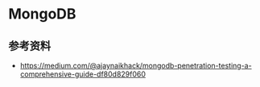# MongoDB

## 参考资料

- <https://medium.com/@ajaynaikhack/mongodb-penetration-testing-a-comprehensive-guide-df80d829f060>
